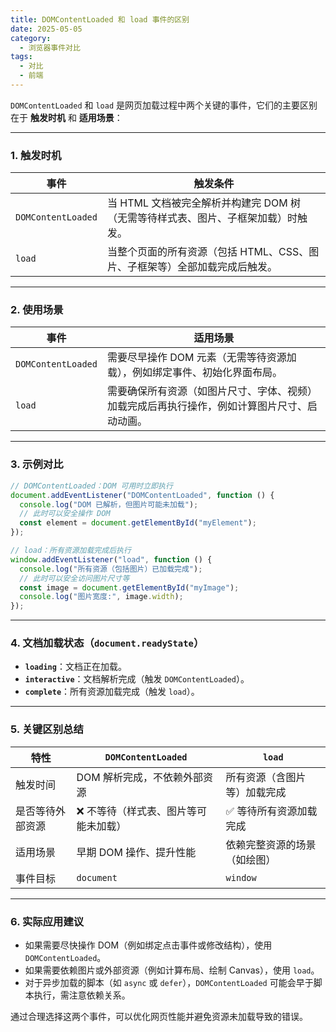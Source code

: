 ```yaml
---
title: DOMContentLoaded 和 load 事件的区别
date: 2025-05-05
category:
  - 浏览器事件对比
tags:
  - 对比
  - 前端
---
```


`DOMContentLoaded` 和 `load` 是网页加载过程中两个关键的事件，它们的主要区别在于 **触发时机** 和 **适用场景**：

---

### **1. 触发时机**

| 事件               | 触发条件                                                                          |
| ------------------ | --------------------------------------------------------------------------------- |
| `DOMContentLoaded` | 当 HTML 文档被完全解析并构建完 DOM 树（无需等待样式表、图片、子框架加载）时触发。 |
| `load`             | 当整个页面的所有资源（包括 HTML、CSS、图片、子框架等）全部加载完成后触发。        |

---

### **2. 使用场景**

| 事件               | 适用场景                                                                                     |
| ------------------ | -------------------------------------------------------------------------------------------- |
| `DOMContentLoaded` | 需要尽早操作 DOM 元素（无需等待资源加载），例如绑定事件、初始化界面布局。                    |
| `load`             | 需要确保所有资源（如图片尺寸、字体、视频）加载完成后再执行操作，例如计算图片尺寸、启动动画。 |

---

### **3. 示例对比**

```javascript
// DOMContentLoaded：DOM 可用时立即执行
document.addEventListener("DOMContentLoaded", function () {
  console.log("DOM 已解析，但图片可能未加载");
  // 此时可以安全操作 DOM
  const element = document.getElementById("myElement");
});

// load：所有资源加载完成后执行
window.addEventListener("load", function () {
  console.log("所有资源（包括图片）已加载完成");
  // 此时可以安全访问图片尺寸等
  const image = document.getElementById("myImage");
  console.log("图片宽度:", image.width);
});
```

---

### **4. 文档加载状态（`document.readyState`）**

- **`loading`**：文档正在加载。
- **`interactive`**：文档解析完成（触发 `DOMContentLoaded`）。
- **`complete`**：所有资源加载完成（触发 `load`）。

---

### **5. 关键区别总结**

| 特性             | `DOMContentLoaded`                    | `load`                       |
| ---------------- | ------------------------------------- | ---------------------------- |
| 触发时间         | DOM 解析完成，不依赖外部资源          | 所有资源（含图片等）加载完成 |
| 是否等待外部资源 | ❌ 不等待（样式表、图片等可能未加载） | ✅ 等待所有资源加载完成      |
| 适用场景         | 早期 DOM 操作、提升性能               | 依赖完整资源的场景（如绘图） |
| 事件目标         | `document`                            | `window`                     |

---

### **6. 实际应用建议**

- 如果需要尽快操作 DOM（例如绑定点击事件或修改结构），使用 `DOMContentLoaded`。
- 如果需要依赖图片或外部资源（例如计算布局、绘制 Canvas），使用 `load`。
- 对于异步加载的脚本（如 `async` 或 `defer`），`DOMContentLoaded` 可能会早于脚本执行，需注意依赖关系。

通过合理选择这两个事件，可以优化网页性能并避免资源未加载导致的错误。
